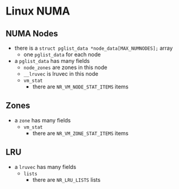 Linux NUMA
==========

## NUMA Nodes

- there is a `struct pglist_data *node_data[MAX_NUMNODES];` array
  - one `pglist_data` for each node
- a `pglist_data` has many fields
  - `node_zones` are zones in this node
  - `__lruvec` is lruvec in this node
  - `vm_stat`
    - there are `NR_VM_NODE_STAT_ITEMS` items

## Zones

- a `zone` has many fields
  - `vm_stat`
    - there are `NR_VM_ZONE_STAT_ITEMS` items

## LRU

- a `lruvec` has many fields
  - `lists`
    - there are `NR_LRU_LISTS` lists
